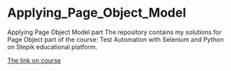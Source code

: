 # Applying_Page_Object_Model
Applying Page Object Model part
The repository contains my solutions for Page Object part of the course:
Test Automation with Selenium and Python on Stepik educational platform.

[The link on course](https://stepik.org/course/575/info)